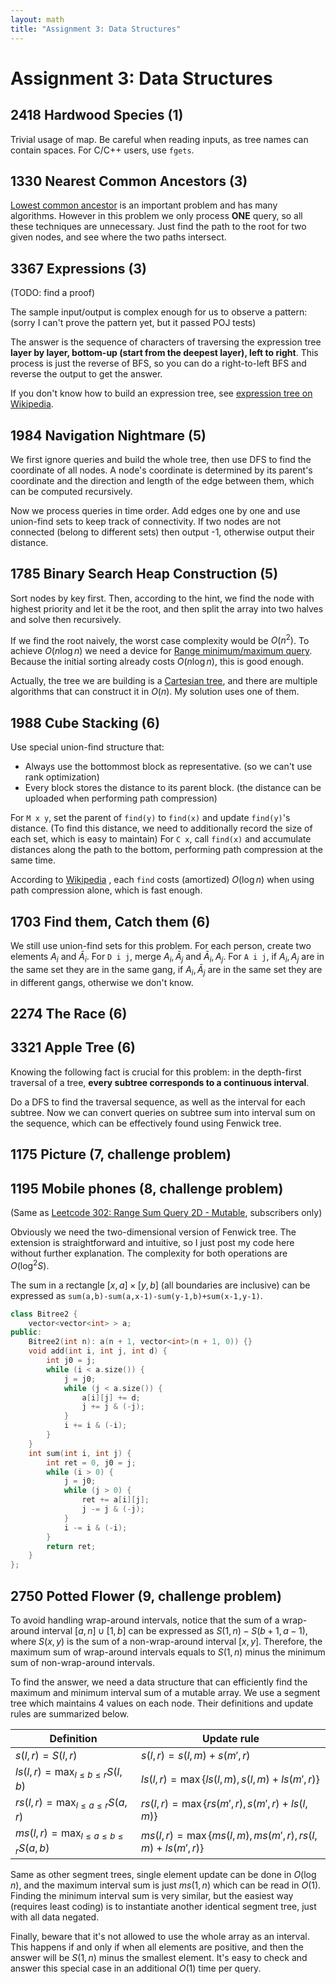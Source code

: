 ```yaml
---
layout: math
title: "Assignment 3: Data Structures"
---
```


# Assignment 3: Data Structures

## 2418 Hardwood Species (1) 

Trivial usage of map. Be careful when reading inputs, as tree names can contain spaces. For C/C++ users, use `fgets`.

## 1330 Nearest Common Ancestors (3)

[Lowest common ancestor](https://en.wikipedia.org/wiki/Lowest_common_ancestor) is an important problem and has many algorithms. However in this problem we only process **ONE** query, so all these techniques are unnecessary. Just find the path to the root for two given nodes, and see where the two paths intersect.

## 3367 Expressions (3) 

(TODO: find a proof)

The sample input/output is complex enough for us to observe a pattern: (sorry I can't prove the pattern yet, but it passed POJ tests)

The answer is the sequence of characters of traversing the expression tree **layer by layer, bottom-up (start from the deepest layer), left to right**. This process is just the reverse of BFS, so you can do a right-to-left BFS and reverse the output to get the answer.

If you don't know how to build an expression tree, see [expression tree on Wikipedia](https://en.wikipedia.org/wiki/Binary_expression_tree).

## 1984 Navigation Nightmare (5) 

We first ignore queries and build the whole tree, then use DFS to find the coordinate of all nodes. A node's coordinate is determined by its parent's coordinate and the direction and length of the edge between them, which can be computed recursively.

Now we process queries in time order. Add edges one by one and use union-find sets to keep track of connectivity. If two nodes are not connected (belong to different sets) then output -1, otherwise output their distance.

## 1785 Binary Search Heap Construction (5) 

Sort nodes by key first. Then, according to the hint, we find the node with highest priority and let it be the root, and then split the array into two halves and solve then recursively.

If we find the root naively, the worst case complexity would be $O(n^2)$. To achieve $O(n\log n)$ we need a device for [Range minimum/maximum query](https://en.wikipedia.org/wiki/Range_minimum_query). Because the initial sorting already costs $O(n\log n)$, this is good enough.

Actually, the tree we are building is a [Cartesian tree](https://en.wikipedia.org/wiki/Cartesian_tree), and there are multiple algorithms that can construct it in $O(n)$. My solution uses one of them.

## 1988 Cube Stacking (6)

Use special union-find structure that:

* Always use the bottommost block as representative. (so we can't use rank optimization)
* Every block stores the distance to its parent block. (the distance can be uploaded when performing path compression)

For `M x y`, set the parent of `find(y)` to `find(x)` and update `find(y)`'s distance. (To find this distance, we need to additionally record the size of each set, which is easy to maintain) For `C x`, call `find(x)` and accumulate distances along the path to the bottom, performing path compression at the same time.

According to [Wikipedia](https://en.wikipedia.org/wiki/Disjoint-set_data_structure) , each `find` costs (amortized) $O(\log n)$ when using path compression alone, which is fast enough.

## 1703 Find them, Catch them (6) 

We still use union-find sets for this problem. For each person, create two elements $A_i$ and $\bar{A}_i$. For `D i j`, merge $A_i, \bar{A}_j$ and $\bar{A}_i, A_j$. For `A i j`, if $A_i, A_j$ are in the same set they are in the same gang, if $A_i, \bar{A}_j$ are in the same set they are in different gangs, otherwise we don't know.

## 2274 The Race (6) 

## 3321 Apple Tree (6) 

Knowing the following fact is crucial for this problem: in the depth-first traversal of a tree, **every subtree corresponds to a continuous interval**.

Do a DFS to find the traversal sequence, as well as the interval for each subtree. Now we can convert queries on subtree sum into interval sum on the sequence, which can be effectively found using Fenwick tree.

## 1175 Picture (7, challenge problem) 

## 1195 Mobile phones (8, challenge problem)

(Same as [Leetcode 302: Range Sum Query 2D - Mutable](https://leetcode.com/problems/range-sum-query-2d-mutable), subscribers only)

Obviously we need the two-dimensional version of Fenwick tree. The extension is straightforward and intuitive, so I just post my code here without further explanation. The complexity for both operations are $O(\log^2S)$.

The sum in a rectangle $[x,a]\times[y,b]$ (all boundaries are inclusive) can be expressed as `sum(a,b)-sum(a,x-1)-sum(y-1,b)+sum(x-1,y-1)`.

```c++
class Bitree2 {
    vector<vector<int> > a;
public:
    Bitree2(int n): a(n + 1, vector<int>(n + 1, 0)) {}
    void add(int i, int j, int d) {
        int j0 = j;
        while (i < a.size()) {
            j = j0;
            while (j < a.size()) {
                a[i][j] += d;
                j += j & (-j);
            }
            i += i & (-i);
        }
    }    
    int sum(int i, int j) {
        int ret = 0, j0 = j;
        while (i > 0) {
            j = j0;
            while (j > 0) {
                ret += a[i][j];
                j -= j & (-j);
            }
            i -= i & (-i);
        }
        return ret;
    }
};
```

## 2750 Potted Flower (9, challenge problem)

To avoid handling wrap-around intervals, notice that the sum of a wrap-around interval $[a,n]\cup[1,b]$ can be expressed as $S(1,n)-S(b+1,a-1)$, where $S(x,y)$ is the sum of a non-wrap-around interval $[x,y]$. Therefore, the maximum sum of wrap-around intervals equals to $S(1,n)$ minus the minimum sum of non-wrap-around intervals.

To find the answer, we need a data structure that can efficiently find the maximum and minimum interval sum of a mutable array. We use a segment tree which maintains 4 values on each node. Their definitions and update rules are summarized below. 

| Definition                                    | Update rule                                         |
| --------------------------------------------- | --------------------------------------------------- |
| $s(l,r)=S(l,r)$                               | $s(l,r)=s(l,m)+s(m',r)$                             |
| $ls(l,r)=\max_{l \leq b \leq r} S(l,b)$       | $ls(l,r)=\max\{ls(l,m), s(l,m)+ls(m',r) \}$         |
| $rs(l,r)=\max_{l \leq a \leq r} S(a,r)$       | $rs(l,r)=\max\{rs(m',r), s(m',r)+ls(l,m) \}$        |
| $ms(l,r)=\max_{l\leq a \leq b \leq r} S(a,b)$ | $ms(l,r)=\max\{ms(l,m),ms(m',r),rs(l,m)+ls(m',r)\}$ |

Same as other segment trees, single element update can be done in $O(\log n)$, and the maximum interval sum is just $ms(1,n)$ which can be read in $O(1)$. Finding the minimum interval sum is very similar, but the easiest way (requires least coding) is to instantiate another identical segment tree, just with all data negated.

Finally, beware that it's not allowed to use the whole array as an interval. This happens if and only if when all elements are positive, and then the answer will be $S(1,n)$ minus the smallest element. It's easy to check and answer this special case in an additional $O(1)$ time per query.